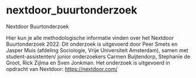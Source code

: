 # nextdoor_buurtonderzoek
Nextdoor Buurtonderzoek

Hier kun je alle methodologische informatie vinden over het Nextdoor Buurtonderzoek 2022. 
Dit onderzoek is uitgevoerd door Peer Smets en Jasper Muis (afdeling Sociologie, Vrije Universiteit Amsterdam), samen met student-assistenten/ junior onderzoekers Carmen Buijtendorp, Stephanie de Groot, Rick Zijlma en Sven Jonkman. Het onderzoek is uitgevoerd in opdracht van Nextdoor: https://nextdoor.com/
